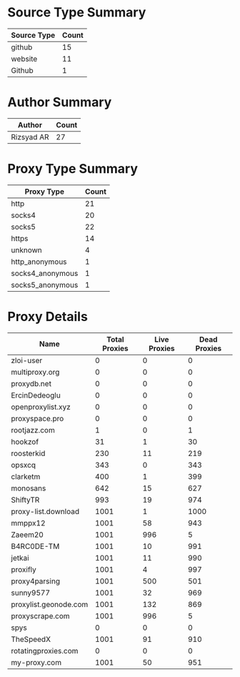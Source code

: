 # Source Type Summary

| Source Type | Count |
|-------------|-------|
| github | 15 |
| website | 11 |
| Github | 1 |


# Author Summary

| Author | Count |
|--------|-------|
| Rizsyad AR | 27 |


# Proxy Type Summary

| Proxy Type | Count |
|------------|-------|
| http | 21 |
| socks4 | 20 |
| socks5 | 22 |
| https | 14 |
| unknown | 4 |
| http_anonymous | 1 |
| socks4_anonymous | 1 |
| socks5_anonymous | 1 |


# Proxy Details

| Name | Total Proxies | Live Proxies | Dead Proxies |
|------|---------------|--------------|---------------|
| zloi-user | 0 | 0 | 0 |
| multiproxy.org | 0 | 0 | 0 |
| proxydb.net | 0 | 0 | 0 |
| ErcinDedeoglu | 0 | 0 | 0 |
| openproxylist.xyz | 0 | 0 | 0 |
| proxyspace.pro | 0 | 0 | 0 |
| rootjazz.com | 1 | 0 | 1 |
| hookzof | 31 | 1 | 30 |
| roosterkid | 230 | 11 | 219 |
| opsxcq | 343 | 0 | 343 |
| clarketm | 400 | 1 | 399 |
| monosans | 642 | 15 | 627 |
| ShiftyTR | 993 | 19 | 974 |
| proxy-list.download | 1001 | 1 | 1000 |
| mmppx12 | 1001 | 58 | 943 |
| Zaeem20 | 1001 | 996 | 5 |
| B4RC0DE-TM | 1001 | 10 | 991 |
| jetkai | 1001 | 11 | 990 |
| proxifly | 1001 | 4 | 997 |
| proxy4parsing | 1001 | 500 | 501 |
| sunny9577 | 1001 | 32 | 969 |
| proxylist.geonode.com | 1001 | 132 | 869 |
| proxyscrape.com | 1001 | 996 | 5 |
| spys | 0 | 0 | 0 |
| TheSpeedX | 1001 | 91 | 910 |
| rotatingproxies.com | 0 | 0 | 0 |
| my-proxy.com | 1001 | 50 | 951 |
